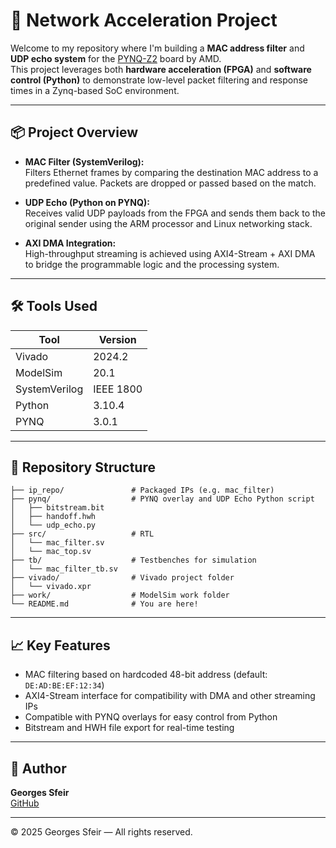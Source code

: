 # 🚀 Network Acceleration Project

Welcome to my repository where I'm building a **MAC address filter** and **UDP echo system** for the [PYNQ-Z2](https://www.pynq.io/board.html) board by AMD.  
This project leverages both **hardware acceleration (FPGA)** and **software control (Python)** to demonstrate low-level packet filtering and response times in a Zynq-based SoC environment.

---

## 📦 Project Overview

- **MAC Filter (SystemVerilog):**  
  Filters Ethernet frames by comparing the destination MAC address to a predefined value. Packets are dropped or passed based on the match.

- **UDP Echo (Python on PYNQ):**  
  Receives valid UDP payloads from the FPGA and sends them back to the original sender using the ARM processor and Linux networking stack.

- **AXI DMA Integration:**  
  High-throughput streaming is achieved using AXI4-Stream + AXI DMA to bridge the programmable logic and the processing system.

---

## 🛠️ Tools Used

| Tool            | Version     |
|-----------------|-------------|
| Vivado          | 2024.2      |
| ModelSim        | 20.1        |
| SystemVerilog   | IEEE 1800   |
| Python          | 3.10.4      |
| PYNQ            | 3.0.1       |

---

## 📁 Repository Structure

```plaintext
├── ip_repo/               # Packaged IPs (e.g. mac_filter)
├── pynq/                  # PYNQ overlay and UDP Echo Python script
│   ├── bitstream.bit
│   ├── handoff.hwh
│   └── udp_echo.py
├── src/                   # RTL
│   └── mac_filter.sv
│   └── mac_top.sv
├── tb/                    # Testbenches for simulation
│   └── mac_filter_tb.sv
├── vivado/                # Vivado project folder
│   └── vivado.xpr
├── work/                  # ModelSim work folder
└── README.md              # You are here!
```

---

## 📈 Key Features

- MAC filtering based on hardcoded 48-bit address (default: `DE:AD:BE:EF:12:34`)
- AXI4-Stream interface for compatibility with DMA and other streaming IPs
- Compatible with PYNQ overlays for easy control from Python
- Bitstream and HWH file export for real-time testing

---

## 🧵 Author

**Georges Sfeir**  
[GitHub](https://github.com/sfeirgeo)

---

© 2025 Georges Sfeir — All rights reserved.

